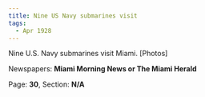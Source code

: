 ```yaml
---  
title: Nine US Navy submarines visit  
tags:  
  - Apr 1928  
---  
```

  
Nine U.S. Navy submarines visit Miami. [Photos]  
  
Newspapers: **Miami Morning News or The Miami Herald**  
  
Page: **30**, Section: **N/A** 
